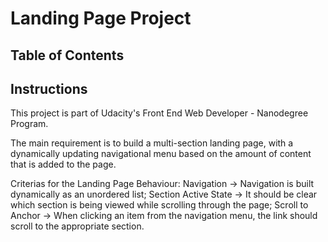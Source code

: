 # Landing Page Project

## Table of Contents

## Instructions

This project is part of Udacity's Front End Web Developer - Nanodegree Program.

The main requirement is to build a multi-section landing page, with a dynamically updating navigational menu based on the amount of content that is added to the page.

Criterias for the Landing Page Behaviour:
Navigation -> Navigation is built dynamically as an unordered list;
Section Active State ->
It should be clear which section is being viewed while scrolling through the page;
Scroll to Anchor -> When clicking an item from the navigation menu, the link should scroll to the appropriate section.
